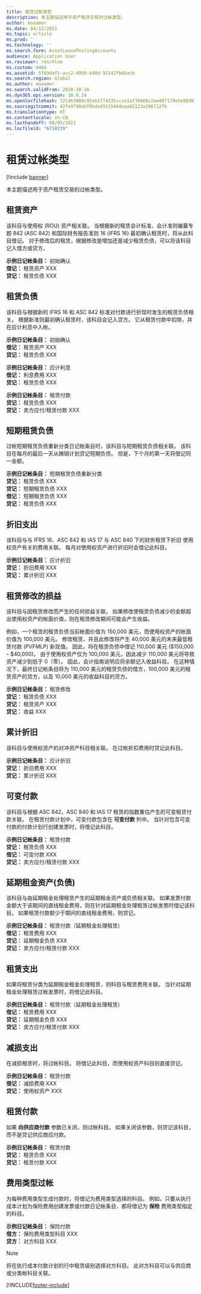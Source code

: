 ```yaml
---
title: 租赁过帐类型
description: 本主题描述用于资产租赁交易的过帐类型。
author: moaamer
ms.date: 04/12/2021
ms.topic: article
ms.prod: ''
ms.technology: ''
ms.search.form: AssetLeasePostingAccounts
audience: Application User
ms.reviewer: roschlom
ms.custom: 4464
ms.assetid: 5f89daf1-acc2-4959-b48d-91542fb6bacb
ms.search.region: Global
ms.author: moaamer
ms.search.validFrom: 2020-10-28
ms.dyn365.ops.version: 10.0.14
ms.openlocfilehash: 721463000c05eb1774335ccce1af39468c2aed9f179e5e88d8725f4d265d6870
ms.sourcegitcommit: 42fe9790ddf0bdad911544deaa82123a396712fb
ms.translationtype: HT
ms.contentlocale: zh-CN
ms.lasthandoff: 08/05/2021
ms.locfileid: "6718239"
---
```

# <a name="lease-posting-types"></a>租赁过帐类型

[!include [banner](../includes/banner.md)]

本主题描述用于资产租赁交易的过帐类型。

## <a name="lease-asset"></a>租赁资产

该科目与使用权 (ROU) 资产相关联。 当根据新的租赁会计标准、会计准则编纂专题 842 (ASC 842) 和国际财务报告准则 16 (IFRS 16) 最初确认租赁时，将从此科目借记。 对于修改后的租赁，根据修改是增加还是减少租赁负债，可以将该科目记入借方或贷方。

**示例日记帐条目：** 初始确认<br>
**借记：** 租赁资产 XXX<br>
**贷记：** 租赁负债 XXX

## <a name="lease-liability"></a>租赁负债

该科目与根据新的 IFRS 16 和 ASC 842 标准对付款进行折现时发生的租赁负债相关。 根据新准则最初确认租赁时，该科目会记入贷方。 它从租赁付款中扣除，并在应计利息中入帐。

**示例日记帐条目：** 初始确认<br>
**借记：** 租赁资产 XXX<br>
**贷记：** 租赁负债 XXX

**示例日记帐条目：** 应计利息<br>
**借记：** 利息费用 XXX<br>
**贷记：** 租赁负债 XXX

**示例日记帐条目：** 租赁付款<br>
**贷记：** 租赁负债 XXX<br>
**贷记：** 卖方应付/租赁付款 XXX

## <a name="short-term-lease-liability"></a>短期租赁负债

过帐短期租赁负债重新分类日记帐条目时，该科目与短期租赁负债相关联。 该科目在每月的最后一天从摊销计划贷记短期负债。 但是，下个月的第一天将借记同一金额。

**示例日记帐条目：** 短期租赁负债重新分类<br>
**贷记：** 租赁负债 XXX<br>
**贷记：** 短期租赁负债 XXX<br>
**借记：** 短期租赁负债 XXX<br>
**贷记：** 租赁负债 XXX

## <a name="depreciation-expense"></a>折旧支出

该科目与与 IFRS 16、ASC 842 和 IAS 17 与 ASC 840 下的财务租赁下折旧 使用权资产有关的费用关联。 每月对使用权资产进行折旧时会借记此科目。

**示例日记帐条目：** 应计折旧<br>
**贷记：** 折旧费用 XXX<br>
**贷记：** 累计折旧 XXX

## <a name="gainloss-on-lease-modification"></a>租赁修改的损益

该科目与因租赁修改而产生的任何损益关联。 如果修改使租赁负债减少的金额超出使用权资产的帐面价值，则在租赁修改期间可能会产生收益。

例如，一个租赁的租赁负债当前帐面价值为 150,000 美元，而使用权资产的帐面价值为 100,000 美元。 修改租赁，并且此修改将产生 40,000 美元的未来最低租赁付款 (PVFMLP) 新现值。 因此，将在租赁负债中借记 110,000 美元 ($150,000 – $40,000)。 由于使用权资产仅为 100,000 美元，因此减少 110,000 美元将导致资产减少到低于 0（零）。 因此，会计指南说明应将余额记入收益科目。 在这种情况下，最终日记帐条目将为 110,000 美元的租赁负债的借方，100,000 美元的租赁资产的贷方，以及 10,000 美元的收益科目的贷方。

**示例日记帐条目：** 租赁修改<br>
**贷记：** 租赁负债 XXX<br>
**贷记：** 租赁资产 XXX<br>
**贷记：** 收益 XXX

## <a name="accumulated-depreciation"></a>累计折旧

该科目与使用权资产的对冲资产科目相关联。 在过帐折扣费用时贷记此科目。

**示例日记帐条目：** 应计折旧<br>
**贷记：** 折旧费用 XXX<br>
**贷记：** 累计折旧 XXX

## <a name="variable-payment"></a>可变付款

该科目与根据 ASC 842，ASC 840 和 IAS 17 租赁的指数重估产生的可变租赁付款关联。 在租赁付款计划中，可变付款包含在 **可变付款** 列中。 当针对包含可变付款的付款计划行创建发票时，将借记此科目。

**示例日记帐条目：** 租赁付款<br>
**贷记：** 租赁负债 XXX<br>
**借记：** 可变付款 XXX<br>
**贷记：** 卖方应付/租赁付款 XXX

## <a name="deferred-rent-asset-liability"></a>延期租金资产(负债)

该科目与由延期租金处理租赁产生的延期租金资产或负债相关联。 如果发票付款金额大于该期间的直线租金费用，则在针对延期租金处理租赁过帐发票时借记该科目。 如果租赁付款额少于期间的直线租金费用，则贷记。

**示例日记帐条目：** 租赁付款（延期租金处理租赁）<br>
**借记：** 租赁费用 XXX<br>
**贷记：** 延期租金负债 XXX<br>
**贷记：** 卖方应付/租赁付款 XXX

## <a name="lease-expense"></a>租赁支出

如果将租赁分类为延期租金租金处理租赁，则科目与租赁费用关联。 当针对延期租金处理租赁过帐发票时，将借记此科目。

**示例日记帐条目：** 租赁付款（延期租金处理租赁）<br>
**借记：** 租赁费用 XXX<br>
**贷记：** 延期租金负债 XXX<br>
**贷记：** 卖方应付/租赁付款 XXX

## <a name="impairment-expense"></a>减损支出

在减损租赁时，将过帐科目。 将借记此科目，而使用权资产科目则直接贷记。

**示例日记帐条目：** 租赁付款<br>
**借记：** 减损费用 XXX<br>
**贷记：** 使用权资产 XXX

## <a name="lease-payment"></a>租赁付款

如果 **向供应商付款** 参数已关闭，则过帐科目。 如果关闭该参数，则贷记该科目，而不是贷记供应商应付款。

**示例日记帐条目：** 租赁付款<br>
**贷记：** 租赁负债 XXX<br>
**贷记：** 租赁付款 XXX

## <a name="expense-type-postings"></a>费用类型过帐

为每种费用类型生成付款时，将借记为费用类型选择的科目。 例如，只要从执行成本计划为保险费用创建发票或付款日记帐条目，都将借记为 **保险** 费用类型指定的科目。

**示例日记帐条目：** 保险付款<br>
**借方：** 保险费用类型科目 XXX<br>
**贷方：** 对方科目 XXX

> [!NOTE]
> 将在执行成本付款计划的行中租赁级别选择对方科目。 此对方科目可以与供应商或分类帐科目关联。


[!INCLUDE[footer-include](../../includes/footer-banner.md)]
